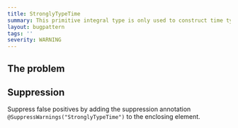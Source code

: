 ```yaml
---
title: StronglyTypeTime
summary: This primitive integral type is only used to construct time types. It would be clearer to strongly type the field instead.
layout: bugpattern
tags: ''
severity: WARNING
---
```


<!--
*** AUTO-GENERATED, DO NOT MODIFY ***
To make changes, edit the @BugPattern annotation or the explanation in docs/bugpattern.
-->


## The problem


## Suppression
Suppress false positives by adding the suppression annotation `@SuppressWarnings("StronglyTypeTime")` to the enclosing element.

